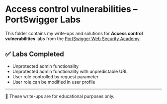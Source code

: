 # Access control vulnerabilities – PortSwigger Labs

This folder contains my write-ups and solutions for **Access control vulnerabilities** labs from the [PortSwigger Web Security Academy](https://portswigger.net/web-security/all-labs#access-control-vulnerabilities).

## ✅ Labs Completed

- Unprotected admin functionality
- Unprotected admin functionality with unpredictable URL
- User role controlled by request parameter
- User role can be modified in user profile

---

📌 These write-ups are for educational purposes only.
